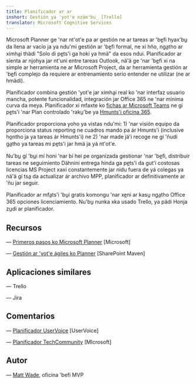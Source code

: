 ```yaml
---
title: Planificador ar ar
inshort: Gestión ya 'yot'e nzäm'bu̲ [Trello]
translator: Microsoft Cognitive Services
---
```



Microsoft Planner ge 'nar nt'ot'e pa ar gestión ne ar tareas ar 'be̲fi hyax'bu̲ da llena ar vacío ja ya ndu'mi gestión ar 'be̲fi formal, ne xi hño, nga̲tho ar ximha̲i thädi "Solo di pe̲ts'i ga hoki ya hmä" da esos ndui. Planificador ar sienta ar njohya jar nt'uni entre tareas Outlook, nä'ä ge 'nar 'be̲fi xi na simple ar herramienta ne ar Microsoft Project, da ar herramienta gestión ar 'be̲fi complejo da requiere ar entrenamiento serio entender ne utilizar (ne ar hmädi). 

Planificador combina gestión 'yot'e jar ximha̲i real ko 'nar interfaz usuario mancha, potente funcionalidad, integración jar Office 365 ne 'nar mínima curva da meya. Planificador xi mfaxte ko [fichas ar Microsoft Teams](https://blogs.technet.microsoft.com/skypehybridguy/2017/08/30/microsoft-teams-using-planner-to-stay-organized/) ne gi pe̲ts'i 'nar Plan controlado 'raku̲'be ya [Hmunts'i oficina 365](http://icsh.pt/O365groups).

Planificador proporciona yoho ya vistas ndu'mi: 1) 'nar visión equipo da proporciona status reporting ne cuadros mando pa ár Hmunts'i (inclusive ho̲ntho ja ya tareas ár Hmunts'i) ne 2) 'nar made jä'i recoge ne gi 'ñudi ga̲tho ya tareas mi pe̲ts'i jar hmä ja yá nt'ot'e.

Nu'bu̲ gí 'bu̲i mí honi 'nar bí hei pe organizada gestionar 'nar 'be̲fi, distribuir tareas ne seguimiento Dähnini entrega hinda ga pe̲ts'i da gut'i costosas licencias MS Project xaxi constantemente jar nidu fuera de yá colegas ya nä'ä gí tsa̲ da actualizar ár archivo MPP, planificador ar definitivamente ar 'ñu jar seguir.

Planificador ar mfa̲ts'i 'bu̲i gratis komongu 'nar xe̲ni ar kasu̲ nga̲tho Office 365 opciones licenciamiento. Nu'bu̲ nunka xka usado Trello, ya pädi Honja zu̲di ar planificador.

Recursos
---------

— [Primeros pasos ko Microsoft Planner](https://support.office.com/en-us/article/Microsoft-Planner-help-4a9a13c6-3adf-4a60-a6fc-15c0b15e16fc?ui=en-US&rs=en-US&ad=US)
    \[Microsoft\]

— [Gestión ar 'yot'e ágiles ko Planner](https://sharepointmaven.com/how-to-use-microsoft-planner-for-agile-and-scrum-projects/)
    \[SharePoint Maven\]

Aplicaciones similares
--------------------

— Trello

— Jira

Comentarios
---------

— [Planificador UserVoice](https://planner.uservoice.com/forums/330525-microsoft-planner-feedback-forum)
    \[UserVoice\]

— [Planificador TechCommunity](https://techcommunity.microsoft.com/t5/Planner/ct-p/Planner)
    \[MIcrosoft\]

Autor
---------

— [Matt Wade](https://www.linkedin.com/in/thatmattwade/), oficina 'befi MVP


